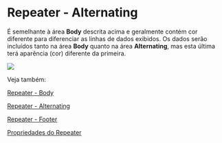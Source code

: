 # Repeater - Alternating

É semelhante à área **Body** descrita acima e geralmente contém cor diferente para diferenciar as linhas de dados exibidos. Os dados serão incluídos tanto na área **Body** quanto na área **Alternating**, mas esta última terá aparência \(cor\) diferente da primeira.

![](http://www.gvinci.com.br/manual/repeater-alternating.zoom81.png)

Veja também:

[Repeater - Body](http://www.gvinci.com.br/manual/repeater___body.htm)

[Repeater - Alternating](https://ssitecnologia.atlassian.net/wiki/display/GVINCI/Repeater+-+Alternating)

[Repeater - Footer](http://www.gvinci.com.br/manual/repeater___footer.htm)

[Propriedades do Repeater](http://www.gvinci.com.br/manual/propriedades_do_repeater.htm)


